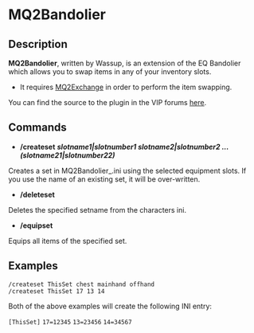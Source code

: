 # MQ2Bandolier

## Description

**MQ2Bandolier**, written by Wassup, is an extension of the EQ Bandolier which allows you to swap items in any of your inventory slots.

* It requires [MQ2Exchange](mq2exchange.md) in order to perform the item swapping.

You can find the source to the plugin in the VIP forums [here](https://macroquest.org/phpBB3/viewtopic.php?t=12793).

## Commands

* **/createset**  _**slotname1\|slotnumber1 slotname2\|slotnumber2 ... \(slotname21\|slotnumber22\)**_

Creates a set in MQ2Bandolier\_.ini using the selected equipment slots. If you use the name of an existing set, it will be over-written.

* **/deleteset** 

Deletes the specified setname from the characters ini.

* **/equipset** 

Equips all items of the specified set.

## Examples

`/createset ThisSet chest mainhand offhand`  
`/createset ThisSet 17 13 14`

Both of the above examples will create the following INI entry:

`[ThisSet]`
`17=12345`
`13=23456`
`14=34567`
